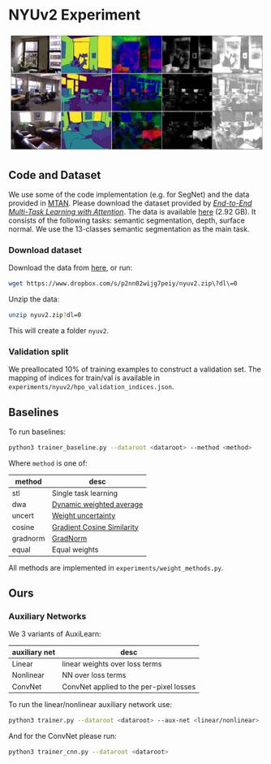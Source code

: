 # NYUv2 Experiment

<p align="center"> 
    <img src="https://github.com/AvivNavon/AuxiLearn/blob/core/resources/nyu_losses_and_gradients_tight.png" width="800">
</p>

## Code and Dataset 

We use some of the code implementation (e.g. for SegNet) and the data provided in [MTAN](https://github.com/lorenmt/mtan). 
Please download the dataset provided by [_End-to-End Multi-Task Learning with Attention_](https://arxiv.org/pdf/1803.10704.pdf). 
The data is available [here](https://www.dropbox.com/s/p2nn02wijg7peiy/nyuv2.zip?dl=0) (2.92 GB). 
It consists of the following tasks: semantic segmentation, depth, surface normal. 
We use the 13-classes semantic segmentation as the main task.

### Download dataset

Download the data from [here](https://www.dropbox.com/s/p2nn02wijg7peiy/nyuv2.zip?dl=0), or run:

```bash
wget https://www.dropbox.com/s/p2nn02wijg7peiy/nyuv2.zip\?dl\=0
```

Unzip the data:

```bash
unzip nyuv2.zip?dl=0
```

This will create a folder `nyuv2`.

### Validation split

We preallocated 10\% of training examples to construct a validation set. 
The mapping of indices for train/val is available in `experiments/nyuv2/hpo_validation_indices.json`.

## Baselines 

To run baselines:

```bash
python3 trainer_baseline.py --dataroot <dataroot> --method <method>
```

Where `method` is one of:

|method|desc|
|----|----|
|stl|Single task learning |
|dwa|[Dynamic weighted average](https://arxiv.org/pdf/1803.10704.pdf)|
|uncert| [Weight uncertainty](https://arxiv.org/abs/1705.07115)|
|cosine| [Gradient Cosine Similarity](https://arxiv.org/abs/1812.02224)|
|gradnorm| [GradNorm](https://arxiv.org/abs/1711.02257)|
|equal| Equal weights|

All methods are implemented in `experiments/weight_methods.py`.

## Ours

### Auxiliary Networks

We 3 variants of AuxiLearn:

|auxiliary net|desc|
|----|----|
|Linear|linear weights over loss terms |
|Nonlinear| NN over loss terms|
|ConvNet| ConvNet applied to the per-pixel losses|

To run the linear/nonlinear auxiliary network use: 

```bash
python3 trainer.py --dataroot <dataroot> --aux-net <linear/nonlinear>
```

And for the ConvNet please run:

```bash
python3 trainer_cnn.py --dataroot <dataroot>
```
